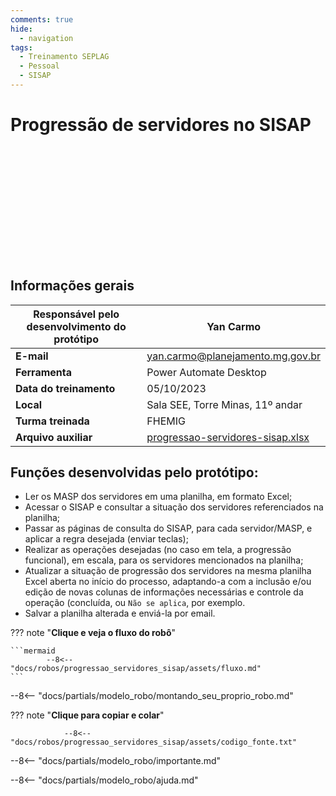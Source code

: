 ```yaml
---
comments: true
hide:
  - navigation
tags:
  - Treinamento SEPLAG
  - Pessoal
  - SISAP
---
```


# Progressão de servidores no SISAP

<div class="content-wrapper">
  <iframe width="320" height="180" src="" frameborder="0" allowfullscreen></iframe>
</div>

## Informações gerais

| **Responsável pelo desenvolvimento do protótipo**  | Yan Carmo  |
| ----------- | ------------------------------------ |
| **E-mail**  | yan.carmo@planejamento.mg.gov.br  |
| **Ferramenta**    | Power Automate Desktop |
| **Data do treinamento**       | 05/10/2023 |
| **Local**    | Sala SEE, Torre Minas, 11º andar |
| **Turma treinada**       | FHEMIG  |
| **Arquivo auxiliar** | [progressao-servidores-sisap.xlsx](https://github.com/automatiza-mg/automatizacoes/blob/main/docs/robos/progressao_servidores_sisap/assets/progressao_servidores_sisap.xlsx) |

## Funções desenvolvidas pelo protótipo:

- Ler os MASP dos servidores em uma planilha, em formato Excel;
- Acessar o SISAP e consultar a situação dos servidores referenciados na planilha;
- Passar as páginas de consulta do SISAP, para cada servidor/MASP, e aplicar a regra desejada (enviar teclas);
- Realizar as operações desejadas (no caso em tela, a progressão funcional), em escala, para os servidores mencionados na planilha;
- Atualizar a situação de progressão dos servidores na mesma planilha Excel aberta no início do processo, adaptando-a com a inclusão e/ou edição de novas colunas de informações necessárias e controle da operação (concluída, ou `Não se aplica`, por exemplo.
- Salvar a planilha alterada e enviá-la por email.

??? note "**Clique e veja o fluxo do robô**"

    ```mermaid
            --8<-- "docs/robos/progressao_servidores_sisap/assets/fluxo.md"
    ```

--8<-- "docs/partials/modelo_robo/montando_seu_proprio_robo.md"

??? note "**Clique para copiar e colar**"

                --8<-- "docs/robos/progressao_servidores_sisap/assets/codigo_fonte.txt"

--8<-- "docs/partials/modelo_robo/importante.md"

--8<-- "docs/partials/modelo_robo/ajuda.md"

